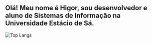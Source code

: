 ## Olá! Meu nome é Higor, sou desenvolvedor e aluno de Sistemas de Informação na Universidade Estácio de Sá.


![Top Langs](https://github-readme-stats.vercel.app/api/top-langs/?username=Higor-Edgar&theme=tokyonight&layout=compact)
<!---
azevedoguigo/azevedoguigo is a ✨ special ✨ repository because its `README.md` (this file) appears on your GitHub profile.
You can click the Preview link to take a look at your changes.
--->
